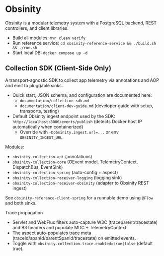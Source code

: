 # Obsinity

Obsinity is a modular telemetry system with a PostgreSQL backend, REST controllers, and client libraries.

- Build all modules: `mvn clean verify`
- Run reference service: `cd obsinity-reference-service && ./build.sh && ./run.sh`
- Start local DB: `docker compose up -d`

## Collection SDK (Client-Side Only)

A transport-agnostic SDK to collect app telemetry via annotations and AOP and emit to pluggable sinks.

- Quick start, JSON schema, and configuration are documented here:
  - `documentation/collection-sdk.md`
  - `documentation/client-dev-guide.md` (developer guide with setup, transports, testing)
- Default Obsinity ingest endpoint used by the SDK: `http://localhost:8086/events/publish` (detects Docker host IP automatically when containerized)
  - Override with `-Dobsinity.ingest.url=...` or env `OBSINITY_INGEST_URL`.

Modules:
- `obsinity-collection-api` (annotations)
- `obsinity-collection-core` (OEvent model, TelemetryContext, DispatchBus, EventSink)
- `obsinity-collection-spring` (auto-config + aspect)
- `obsinity-collection-receiver-logging` (logging sink)
- `obsinity-collection-receiver-obsinity` (adapter to Obsinity REST ingest)

See `obsinity-reference-client-spring` for a runnable demo using `@Flow` and both sinks.

Trace propagation
- Servlet and WebFlux filters auto-capture W3C (traceparent/tracestate) and B3 headers and populate MDC + TelemetryContext.
- The aspect auto-populates trace meta (traceId/spanId/parentSpanId/tracestate) on emitted events.
- Toggle with `obsinity.collection.trace.enabled=true|false` (default true).
